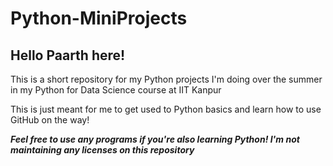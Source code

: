 # Python-MiniProjects
## Hello Paarth here!
This is a short repository for my Python projects I'm doing over the summer in my Python for Data Science course at IIT Kanpur

This is just meant for me to get used to Python basics and learn how to use GitHub on the way!

**_Feel free to use any programs if you're also learning Python! I'm not maintaining any licenses on this repository_**
